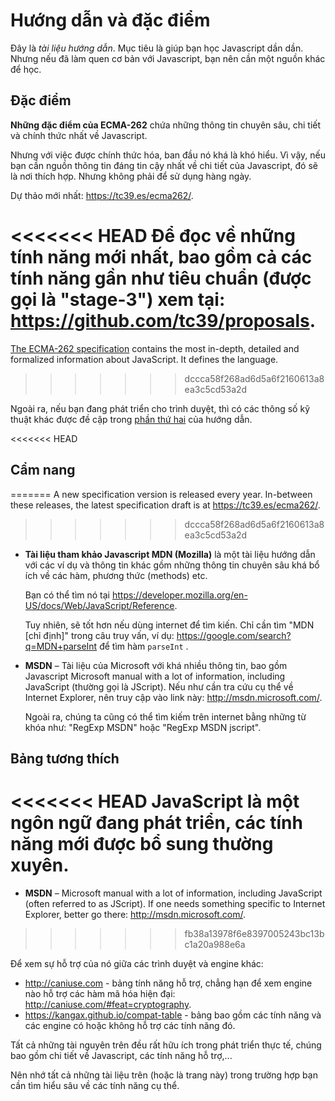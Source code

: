 # Hướng dẫn và đặc điểm

Đây là *tài liệu hướng dẫn*. Mục tiêu là giúp bạn học Javascript dần dần. Nhưng nếu đã làm quen cơ bản với Javascript, bạn nên cần một nguồn khác để học.
## Đặc điểm

**Những đặc điểm của ECMA-262** chứa những thông tin chuyên sâu, chi tiết và chính thức nhất về Javascript.
 
Nhưng với việc được chính thức hóa, ban đầu nó khá là khó hiểu. Vì vậy, nếu bạn cần nguồn thông tin đáng tin cậy nhất về chi tiết của Javascript, đó sẽ là nơi thích hợp. Nhưng không phải để sử dụng hàng ngày.

Dự thảo mới nhất: <https://tc39.es/ecma262/>.

<<<<<<< HEAD
Để đọc về những tính năng mới nhất, bao gồm cả các tính năng gần như tiêu chuẩn (được gọi là "stage-3") xem tại: <https://github.com/tc39/proposals>.
=======
[The ECMA-262 specification](https://www.ecma-international.org/publications/standards/Ecma-262.htm) contains the most in-depth, detailed and formalized information about JavaScript. It defines the language.
>>>>>>> dccca58f268ad6d5a6f2160613a8ea3c5cd53a2d

Ngoài ra, nếu bạn đang phát triển cho trình duyệt, thì có các thông số kỹ thuật khác được đề cập trong [phần thứ hai](info:browser-environment) của hướng dẫn.

<<<<<<< HEAD
## Cẩm nang
=======
A new specification version is released every year. In-between these releases, the latest specification draft is at <https://tc39.es/ecma262/>.
>>>>>>> dccca58f268ad6d5a6f2160613a8ea3c5cd53a2d

- **Tài liệu tham khảo Javascript MDN (Mozilla)** là một tài liệu hướng dẫn với các ví dụ và thông tin khác gồm những thông tin chuyên sâu khá bổ ích về các hàm, phương thức (methods) etc.

    Bạn có thể tìm nó tại <https://developer.mozilla.org/en-US/docs/Web/JavaScript/Reference>.

    Tuy nhiên, sẽ tốt hơn nếu dùng internet để tìm kiến. Chỉ cần tìm "MDN [chỉ định]" trong câu truy vấn, ví dụ: <https://google.com/search?q=MDN+parseInt> để tìm hàm `parseInt` .


- **MSDN** – Tài liệu của Microsoft với khá nhiều thông tin, bao gồm Javascript Microsoft manual with a lot of information, including JavaScript (thường gọi là JScript). Nếu như cần tra cứu cụ thể về Internet Explorer, nên truy cập vào link này: <http://msdn.microsoft.com/>.

    Ngoài ra, chúng ta cũng có thể tìm kiếm trên internet bằng những từ khóa như: "RegExp MSDN" hoặc "RegExp MSDN jscript".

## Bảng tương thích

<<<<<<< HEAD
JavaScript là một ngôn ngữ đang phát triển, các tính năng mới được bổ sung thường xuyên.
=======
- **MSDN** – Microsoft manual with a lot of information, including JavaScript (often referred to as JScript). If one needs something specific to Internet Explorer, better go there: <http://msdn.microsoft.com/>.
>>>>>>> fb38a13978f6e8397005243bc13bc1a20a988e6a

Để xem sự hỗ trợ của nó giữa các trình duyệt và engine khác:

- <http://caniuse.com> - bảng tính năng hỗ trợ, chẳng hạn để xem engine nào hỗ trợ các hàm mã hóa hiện đại: <http://caniuse.com/#feat=cryptography>.
- <https://kangax.github.io/compat-table> - bảng bao gồm các tính năng và các engine có hoặc không hỗ trợ các tính năng đó.

Tất cả những tài nguyên trên đều rất hữu ích trong phát triển thực tế, chúng bao gồm chi tiết về Javascript, các tính năng hỗ trợ,...

Nên nhớ tất cả những tài liệu trên (hoặc là trang này) trong trường hợp bạn cần tìm hiểu sâu về các tính năng cụ thể.

